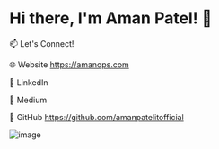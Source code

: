 # Hi there, I'm Aman Patel! 👋

📫 Let's Connect!

🌐 Website https://amanops.com

💼 LinkedIn

📜 Medium

🐙 GitHub https://github.com/amanpatelitofficial

![image](https://github.com/user-attachments/assets/601ff19d-8d86-440c-82e4-bd8cb8f0c22e)
